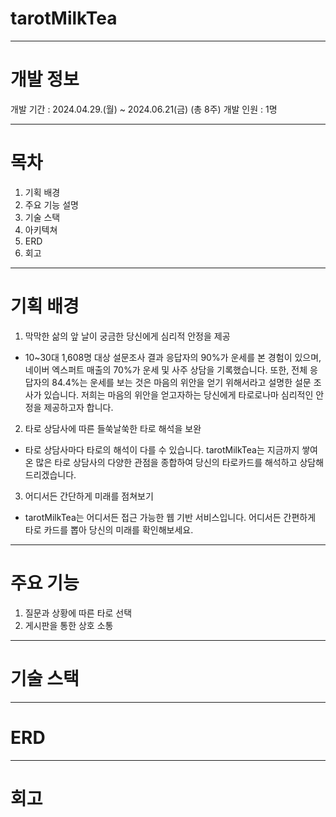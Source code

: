 # tarotMilkTea
---

# 개발 정보
개발 기간 : 2024.04.29.(월) ~ 2024.06.21(금) (총 8주)
개발 인원 : 1명

---

# 목차
1. 기획 배경
2. 주요 기능 설명
3. 기술 스택
4. 아키텍쳐
5. ERD
6. 회고

---

# 기획 배경
1. 막막한 삶의 앞 날이 궁금한 당신에게 심리적 안정을 제공
- 10~30대 1,608명 대상 설문조사 결과 응답자의 90%가 운세를 본 경험이 있으며, 네이버 엑스퍼트 매출의 70%가 운세 및 사주 상담을 기록했습니다. 또한, 전체 응답자의 84.4%는 운세를 보는 것은 마음의 위안을 얻기 위해서라고 설명한 설문 조사가 있습니다.
저희는 마음의 위안을 얻고자하는 당신에게 타로로나마 심리적인 안정을 제공하고자 합니다.

2. 타로 상담사에 따른 들쑥날쑥한 타로 해석을 보완
- 타로 상담사마다 타로의 해석이 다를 수 있습니다. tarotMilkTea는 지금까지 쌓여온 많은 타로 상담사의 다양한 관점을 종합하여 당신의 타로카드를 해석하고 상담해드리겠습니다.

3. 어디서든 간단하게 미래를 점쳐보기
- tarotMilkTea는 어디서든 접근 가능한 웹 기반 서비스입니다. 어디서든 간편하게 타로 카드를 뽑아 당신의 미래를 확인해보세요.

---

# 주요 기능
1. 질문과 상황에 따른 타로 선택
2. 게시판을 통한 상호 소통

---

# 기술 스택

---

# ERD

---

# 회고
